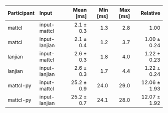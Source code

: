 | Participant | Input | Mean [ms] | Min [ms] | Max [ms] | Relative |
|:---|:---|---:|---:|---:|---:|
| mattcl | input-mattcl | 2.1 ± 0.3 | 1.3 | 2.8 | 1.00 |
| mattcl | input-lanjian | 2.1 ± 0.4 | 1.2 | 3.7 | 1.00 ± 0.24 |
| lanjian | input-mattcl | 2.6 ± 0.3 | 1.8 | 4.0 | 1.22 ± 0.23 |
| lanjian | input-lanjian | 2.6 ± 0.3 | 1.7 | 4.4 | 1.22 ± 0.24 |
| mattcl-py | input-mattcl | 25.2 ± 0.9 | 24.0 | 29.0 | 12.06 ± 1.93 |
| mattcl-py | input-lanjian | 25.2 ± 0.7 | 24.1 | 28.0 | 12.07 ± 1.92 |
